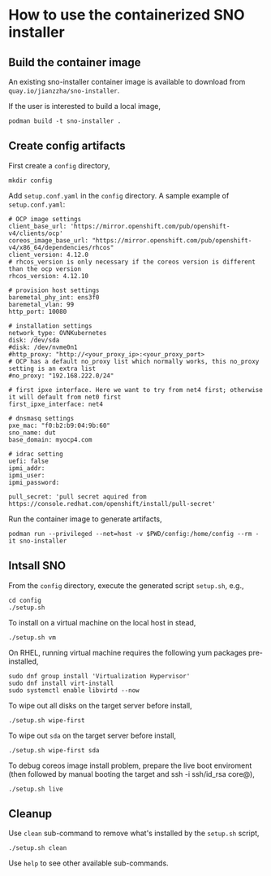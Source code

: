 # How to use the containerized SNO installer

## Build the container image

An existing sno-installer container image is available to download from `quay.io/jianzzha/sno-installer`.

If the user is interested to build a local image,
```
podman build -t sno-installer .
```

## Create config artifacts 

First create a `config` directory,

```
mkdir config
```

Add `setup.conf.yaml` in the `config` directory. A sample example of `setup.conf.yaml`:

```
# OCP image settings
client_base_url: 'https://mirror.openshift.com/pub/openshift-v4/clients/ocp'
coreos_image_base_url: "https://mirror.openshift.com/pub/openshift-v4/x86_64/dependencies/rhcos"
client_version: 4.12.0
# rhcos_version is only necessary if the coreos version is different than the ocp version
rhcos_version: 4.12.10

# provision host settings
baremetal_phy_int: ens3f0
baremetal_vlan: 99
http_port: 10080

# installation settings
network_type: OVNKubernetes
disk: /dev/sda
#disk: /dev/nvme0n1
#http_proxy: "http://<your_proxy_ip>:<your_proxy_port>
# OCP has a default no_proxy list which normally works, this no_proxy setting is an extra list
#no_proxy: "192.168.222.0/24"

# first ipxe interface. Here we want to try from net4 first; otherwise it will default from net0 first
first_ipxe_interface: net4

# dnsmasq settings
pxe_mac: "f0:b2:b9:04:9b:60"
sno_name: dut
base_domain: myocp4.com

# idrac setting
uefi: false
ipmi_addr:
ipmi_user: 
ipmi_password:

pull_secret: 'pull secret aquired from https://console.redhat.com/openshift/install/pull-secret'
```

Run the container image to generate artifacts,

```
podman run --privileged --net=host -v $PWD/config:/home/config --rm -it sno-installer
```

## Intsall SNO

From the `config` directory, execute the generated script `setup.sh`, e.g.,

```
cd config
./setup.sh
```

To install on a virtual machine on the local host in stead,
```
./setup.sh vm
```

On RHEL, running virtual machine requires the following yum packages pre-installed,
```
sudo dnf group install 'Virtualization Hypervisor' 
sudo dnf install virt-install
sudo systemctl enable libvirtd --now
```

To wipe out all disks on the target server before install,
```
./setup.sh wipe-first
```

To wipe out `sda` on the target server before install,
```
./setup.sh wipe-first sda
```

To debug coreos image install problem, prepare the live boot enviroment (then followed by manual booting the target and ssh -i ssh/id_rsa core@<targeti ip>),
```
./setup.sh live
```

## Cleanup

Use `clean` sub-command to remove what's installed by the `setup.sh` script,

```
./setup.sh clean
```

Use `help` to see other available sub-commands.

